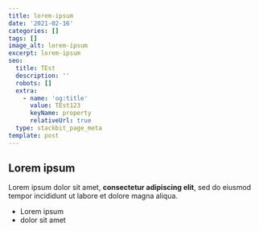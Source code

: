 ```yaml
---
title: lorem-ipsum
date: '2021-02-16'
categories: []
tags: []
image_alt: lorem-ipsum
excerpt: lorem-ipsum
seo:
  title: TEst
  description: ''
  robots: []
  extra:
    - name: 'og:title'
      value: TEst123
      keyName: property
      relativeUrl: true
  type: stackbit_page_meta
template: post
---
```

## Lorem ipsum

Lorem ipsum dolor sit amet, **consectetur adipiscing elit**, sed do eiusmod tempor incididunt ut labore et dolore magna aliqua.

- Lorem ipsum
- dolor sit amet